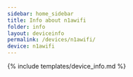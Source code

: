 ```yaml
---
sidebar: home_sidebar
title: Info about n1awifi
folder: info
layout: deviceinfo
permalink: /devices/n1awifi/
device: n1awifi
---
```

{% include templates/device_info.md %}
